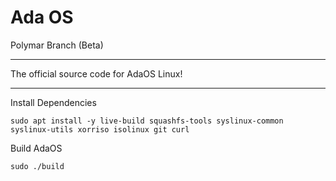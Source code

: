 # Ada OS
Polymar Branch (Beta)

---
The official source code for AdaOS Linux!

---

Install Dependencies 
```
sudo apt install -y live-build squashfs-tools syslinux-common syslinux-utils xorriso isolinux git curl
```
Build AdaOS
```
sudo ./build
```
